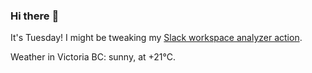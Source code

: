 ### Hi there :wave:

It's Tuesday! I might be tweaking my [Slack workspace analyzer action](https://github.com/bewuethr/slack-analyzer).

Weather in Victoria BC: sunny, at +21°C.
